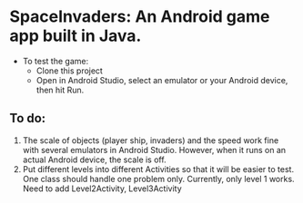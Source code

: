 # SpaceInvaders: An Android game app built in Java.
- To test the game:
    - Clone this project
    - Open in Android Studio, select an emulator or your Android device, then hit Run.

## To do:
1. The scale of objects (player ship, invaders) and the speed work fine with several emulators in Android Studio. However, when it runs on an actual Android device, the scale is off.
2. Put different levels into different Activities so that it will be easier to test. One class should handle one problem only. Currently, only level 1 works. Need to add Level2Activity, Level3Activity
